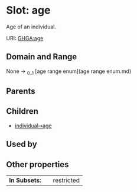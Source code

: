 
# Slot: age


Age of an individual.

URI: [GHGA:age](https://w3id.org/GHGA/age)


## Domain and Range

None &#8594;  <sub>0..1</sub> [age range enum](age range enum.md)

## Parents


## Children

 *  [individual➞age](individual_age.md)

## Used by


## Other properties

|  |  |  |
| --- | --- | --- |
| **In Subsets:** | | restricted |

